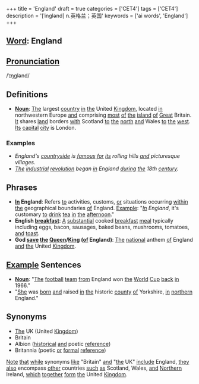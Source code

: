 +++
title = 'England'
draft = true
categories = ['CET4']
tags = ['CET4']
description = '[ˈinglənd] n.英格兰；英国'
keywords = ['ai words', 'England']
+++

## [Word](/post/word/): England

## [Pronunciation](/post/pronunciation/)
/ˈɪŋɡlənd/

## Definitions
- **[Noun](/post/noun/)**: [The](/post/the/) largest [country](/post/country/) [in](/post/in/) [the](/post/the/) United [Kingdom](/post/kingdom/), located [in](/post/in/) northwestern Europe [and](/post/and/) comprising [most](/post/most/) [of](/post/of/) [the](/post/the/) [island](/post/island/) [of](/post/of/) [Great](/post/great/) Britain. [It](/post/it/) shares [land](/post/land/) borders [with](/post/with/) Scotland [to](/post/to/) [the](/post/the/) [north](/post/north/) [and](/post/and/) Wales [to](/post/to/) [the](/post/the/) [west](/post/west/). [Its](/post/its/) [capital](/post/capital/) [city](/post/city/) is London.

### Examples
- *England's [countryside](/post/countryside/) is [famous](/post/famous/) [for](/post/for/) [its](/post/its/) rolling hills [and](/post/and/) picturesque villages.*
- *[The](/post/the/) [industrial](/post/industrial/) [revolution](/post/revolution/) began [in](/post/in/) England [during](/post/during/) [the](/post/the/) 18th [century](/post/century/).*

## Phrases
- **[In](/post/in/) England**: Refers [to](/post/to/) activities, customs, [or](/post/or/) situations occurring [within](/post/within/) [the](/post/the/) geographical boundaries [of](/post/of/) England. [Example](/post/example/): "*[In](/post/in/) England*, it's customary [to](/post/to/) [drink](/post/drink/) [tea](/post/tea/) [in](/post/in/) [the](/post/the/) [afternoon](/post/afternoon/)."
- **English [breakfast](/post/breakfast/)**: [A](/post/a/) [substantial](/post/substantial/) cooked [breakfast](/post/breakfast/) [meal](/post/meal/) typically including eggs, bacon, sausages, baked beans, mushrooms, tomatoes, [and](/post/and/) [toast](/post/toast/).
- **God [save](/post/save/) [the](/post/the/) [Queen](/post/queen/)/[King](/post/king/) ([of](/post/of/) England)**: [The](/post/the/) [national](/post/national/) anthem [of](/post/of/) England [and](/post/and/) [the](/post/the/) United [Kingdom](/post/kingdom/).

## [Example](/post/example/) Sentences
- **[Noun](/post/noun/)**: "[The](/post/the/) [football](/post/football/) [team](/post/team/) [from](/post/from/) England won [the](/post/the/) [World](/post/world/) [Cup](/post/cup/) [back](/post/back/) [in](/post/in/) 1966."
- "[She](/post/she/) was [born](/post/born/) [and](/post/and/) raised [in](/post/in/) [the](/post/the/) historic [county](/post/county/) [of](/post/of/) Yorkshire, [in](/post/in/) [northern](/post/northern/) England."

## Synonyms
- [The](/post/the/) UK (United [Kingdom](/post/kingdom/))
- Britain
- Albion ([historical](/post/historical/) [and](/post/and/) poetic [reference](/post/reference/))
- Britannia (poetic [or](/post/or/) [formal](/post/formal/) [reference](/post/reference/)) 

[Note](/post/note/) [that](/post/that/) [while](/post/while/) synonyms [like](/post/like/) "Britain" [and](/post/and/) "[the](/post/the/) UK" [include](/post/include/) England, [they](/post/they/) [also](/post/also/) encompass [other](/post/other/) countries [such](/post/such/) [as](/post/as/) Scotland, Wales, [and](/post/and/) [Northern](/post/northern/) Ireland, [which](/post/which/) [together](/post/together/) [form](/post/form/) [the](/post/the/) United [Kingdom](/post/kingdom/).
